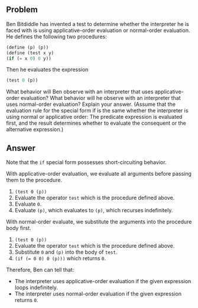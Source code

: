 ## Problem

Ben Bitdiddle has invented a test to determine whether the interpreter he is faced with is using applicative-order evaluation or normal-order evaluation. He defines the following two procedures:

```scheme
(define (p) (p))
(define (test x y)
(if (= x 0) 0 y))
```

Then he evaluates the expression

```scheme
(test 0 (p))
```

What behavior will Ben observe with an interpreter that uses applicative-order evaluation? What behavior will he observe with an interpreter that uses normal-order evaluation? Explain your answer. (Assume that the evaluation rule for the special form if is the same whether the interpreter is using normal or applicative order: The predicate expression is evaluated first, and the result determines whether to evaluate the consequent or the alternative expression.)

## Answer

Note that the `if` special form possesses short-circuiting behavior.

With applicative-order evaluation, we evaluate all arguments before passing them to the procedure.

1. `(test 0 (p))`
2. Evaluate the operator `test` which is the procedure defined above.
3. Evaluate `0`.
4. Evaluate `(p)`, which evaluates to `(p)`, which recurses indefinitely.

With normal-order evaluate, we substitute the arguments into the procedure body first.

1. `(test 0 (p))`
2. Evaluate the operator `test` which is the procedure defined above.
3. Substitute `0` and `(p)` into the body of `test`.
4. `(if (= 0 0) 0 (p)))` which returns `0`.

Therefore, Ben can tell that:

- The interpreter uses applicative-order evaluation if the given expression loops indefinitely.
- The interpreter uses normal-order evaluation if the given expression returns `0`.

